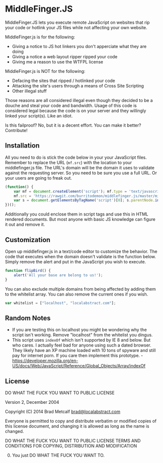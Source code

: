 MiddleFinger.JS
=========

MiddleFinger.JS lets you execute remote JavaScript on websites that rip your code or hotlink your JS files while not affecting your own website.

MiddleFinger.js is for the following:

  - Giving a notice to JS hot linkers you don't apperciate what they are doing
  - Giving a notice a web layout ripper ripped your code
  - Giving me a reason to use the WTFPL license

MiddleFinger.js is NOT for the following:

  - Defacing the sites that ripped / hotlinked your code
  - Attacking the site's users through a means of Cross Site Scripting
  - Other illegal stuff

Those reasons are all considered illegal even though they decided to be a douche and steal your code and bandwidth. Usage of this code is considered legal because the code is on your server and they willingly linked your script(s). Like an idiot.

Is this failproof? No, but it is a decent effort. You can make it better? Contribute!

Installation
--------------

All you need to do is stick the code below in your your JavaScript files. Remember to replace the URL (```mf.src```) with the location to your middlefinger.js file. The URL's domain will be the domain it uses to validate against the requesting server. So you need to be sure you use a full URL. Or your users are going to freak out.

```javascript
(function() {
    var mf = document.createElement('script'); mf.type = 'text/javascript'; mf.async = true;
    mf.src = 'https://rawgit.com/burritodemon/middlefinger.js/master/middlefinger.js';
    var s = document.getElementsByTagName('script')[0]; s.parentNode.insertBefore(mf, s);
})();
```
Additionally you could enclose them in script tags and use this in HTML rendered documents. But most anyone with basic JS knowledge can figure it out and remove it.

Customization
--------------

Open up middlefinger.js in a text/code editor to customize the behavior. The code that executes when the domain doesn't validate is the function below. Simply remove the alert and put in the JavaScript you wish to execute.
```javascript
function flipBird() {
    alert('All your base are belong to us!');
}
```

You can also exclude multiple domains from being affected by adding them to the whitelist array. You can also remove the current ones if you wish.
```javascript
var whitelist = ["localhost", "localabstract.com"];
```

Random Notes
--------------
* If you are testing this on localhost you might be wondering why the script isn't working. Remove "localhost" from the whitelist you dingus.
* This script uses ```indexOf``` which isn't supported by IE 8 and below. But who cares. I actually feel bad for anyone using such a dated browser. They likely have an XP machine loaded with 10 tons of spyware and still pay for internet porn. If you care then implement this prototype. - https://developer.mozilla.org/en-US/docs/Web/JavaScript/Reference/Global_Objects/Array/indexOf

License
--------------

 DO WHAT THE FUCK YOU WANT TO PUBLIC LICENSE
 
 Version 2, December 2004 

 Copyright (C) 2014 Brad Metcalf <brad@localabstract.com> 

 Everyone is permitted to copy and distribute verbatim or modified 
 copies of this license document, and changing it is allowed as long 
 as the name is changed. 

 DO WHAT THE FUCK YOU WANT TO PUBLIC LICENSE TERMS AND CONDITIONS FOR COPYING, DISTRIBUTION AND MODIFICATION 

  0. You just DO WHAT THE FUCK YOU WANT TO.
